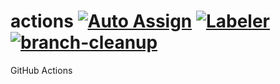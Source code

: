 # actions [![Auto Assign](https://github.com/ugns/actions/workflows/Auto%20Assign/badge.svg)](https://github.com/ugns/actions/actions?query=workflow%3A%22Auto+Assign%22) [![Labeler](https://github.com/ugns/actions/workflows/Labeler/badge.svg)](https://github.com/ugns/actions/actions?query=workflow%3A%22Labeler%22) [![branch-cleanup](https://github.com/ugns/actions/workflows/branch-cleanup/badge.svg)](https://github.com/ugns/actions/actions?query=workflow%3A%22branch-cleanup%22)

GitHub Actions

